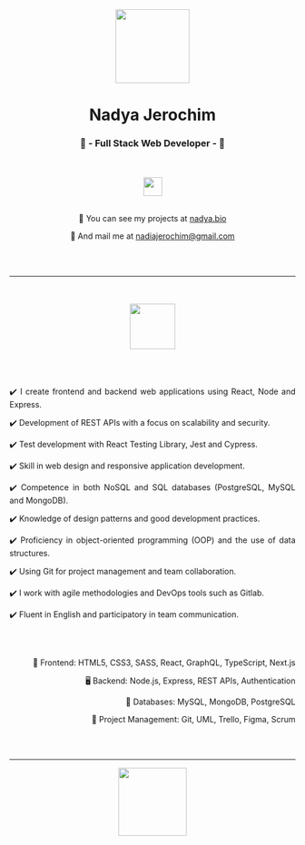<body>
  <div class="header">
    <div class="text" align="center">
      <img src="https://github.com/ny4ndya/ny4ndya/blob/main/pic.png" width="130px">
      <h1>Nadya Jerochim</h1>
      <h3>💎 - Full Stack Web Developer - 💎</h3>
      <br></br>
      <a href="https://www.linkedin.com/in/nadiajerochim/"><img src="https://img.shields.io/badge/LinkedIn-0077B5?style=for-the-badge&logo=linkedin&logoColor=white" height="33px"/></a>
      <br></br>
      <p align="center">💼  You can see my projects at <a href="https://nadya.bio/">nadya.bio</a>
      <p align="center">📩  And mail me at <a href="mailto:nadiajerochim@gmail.com">nadiajerochim@gmail.com</a></p>
      <br></br>
      <hr>
      <br></br>
      <img src="https://github.com/ny4ndya/ny4ndya/blob/main/logo.svg" width="80px">
      <br></br>
      <br></br>
      <p align="justify">✔️ I create frontend and backend web applications using React, Node and Express.</p>
      <p align="justify">✔️ Development of REST APIs with a focus on scalability and security.</p>
      <p align="justify">✔️ Test development with React Testing Library, Jest and Cypress.</p>
      <p align="justify">✔️ Skill in web design and responsive application development.</p>
      <p align="justify">✔️ Competence in both NoSQL and SQL databases (PostgreSQL, MySQL and MongoDB).</p>
      <p align="justify">✔️ Knowledge of design patterns and good development practices.</p>
      <p align="justify">✔️ Proficiency in object-oriented programming (OOP) and the use of data structures.</p>
      <p align="justify">✔️ Using Git for project management and team collaboration.</p>
      <p align="justify">✔️ I work with agile methodologies and DevOps tools such as Gitlab.</p>
      <p align="justify">✔️ Fluent in English and participatory in team communication.</p>
      <br></br>
      <p align="right">📱 Frontend: HTML5, CSS3, SASS, React, GraphQL, TypeScript, Next.js</p>
      <p align="right">🖥️ Backend: Node.js, Express, REST APIs, Authentication</p>
      <p align="right">💾 Databases: MySQL, MongoDB, PostgreSQL</p>
      <p align="right">👥 Project Management: Git, UML, Trello, Figma, Scrum</p>
      <br></br>
      <hr>
      <img src="https://www.svgrepo.com/show/416649/cog-gear-settings.svg" width="120px">
    </div>
</body>

